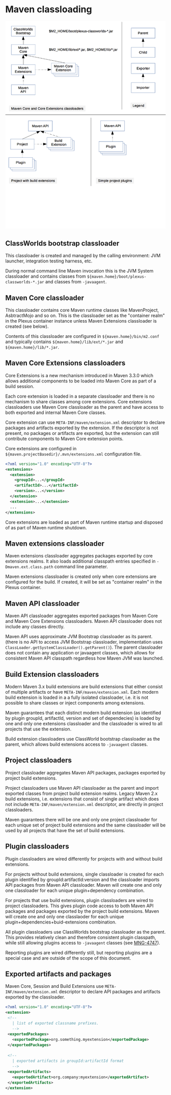 # Maven classloading

![](maven-classloading.png)

## ClassWorlds bootstrap classloader

This classloader is created and managed by the calling environment: JVM launcher, integration testing harness, etc.

During normal command line Maven invocation this is the JVM System classloader and contains classes from `${maven.home}/boot/plexus-classworlds-*.jar` and classes from `-javaagent`.

## Maven Core classloader

This classloader contains core Maven runtime classes like MavenProject, AsbtractMojo and so on. This is the classloader set as the "container realm" in the Plexus container instance unless Maven Extensions classloader is created (see below).

Contents of this classloader are configured in `${maven.home}/bin/m2.conf` and typically contains `${maven.home}/lib/ext/*.jar` and `${maven.home}/lib/*.jar`.

## Maven Core Extensions classloaders

Core Extensions is a new mechanism introduced in Maven 3.3.0 which allows additional components to be loaded into Maven Core as part of a build session.

Each core extension is loaded in a separate classloader and there is no mechanism to share classes among core extensions. Core extensions classloaders use Maven Core classloader as the parent and have access to both exported and internal Maven Core classes.

Core extension can use `META-INF/maven/extension.xml` descriptor to declare packages and artifacts exported by the extension. If the descriptor is not present, no packages or artifacts are exported, but the extension can still contribute components to Maven Core extension points.

Core extensions are configured in `${maven.projectBasedir}/.mvn/extensions.xml` configuration file.

```xml
<?xml version="1.0" encoding="UTF-8"?>
<extensions>
  <extension>
    <groupId>...</groupId>
    <artifactId>...</artifactId>
    <version>...</version>
  </extension>
  <extension>...</extension>
  ...
</extensions>
```

Core extensions are loaded as part of Maven runtime startup and disposed of as part of Maven runtime shutdown.

## Maven extensions classloader

Maven extensions classloader aggregates packages exported by core extensions realms. It also loads additional classpath entries specified in `-Dmaven.ext.class.path` command line parameter.

Maven extensions classloader is created only when core extensions are configured for the build. If created, it will be set as "container realm" in the Plexus container. 

## Maven API classloader

Maven API classloader aggregates exported packages from Maven Core and Maven Core Extensions classloaders. Maven API classloader does not include any classes directly.

Maven API uses approximate JVM Bootstrap classloader as its parent. (there is no API to access JVM Bootstrap classloader, implementation uses `ClassLoader.getSystemClassLoader().getParent()`). The parent classloader does not contain any application or javaagent classes, which allows for consistent Maven API classpath regardless how Maven JVM was launched.

## Build Extension classloaders

Modern Maven 3.x build extensions are build extensions that either consist of multiple artifacts or have `META-INF/maven/extension.xml`. Each modern build extension is loaded in a a fully isolated classloader, i.e. it is not possible to share classes or inject components among extensions.

Maven guarantees that each distinct modern build extension (as identified by plugin groupId, artifactId, version and set of dependecies) is loaded by one and only one extensions classloader and the classloader is wired to all projects that use the extension.

Build extension classloaders use ClassWorld bootstrap classloader as the parent, which allows build extensions access to `-javaagent` classes.

## Project classloaders

Project classloader aggregates Maven API packages, packages exported by project build extensions. 

Project classloaders use Maven API classloader as the parent and import exported classes from project build extension realms. Legacy Maven 2.x build extensions, i.e. extensions that consist of single artifact which does not include `META-INF/maven/extension.xml` descriptor, are directly in project classloaders.

Maven guarantees there will be one and only one project classloader for each unique set of project build extensions and the same classloader will be used by all projects that have the set of build extensions.

## Plugin classloaders

Plugin classloaders are wired differently for projects with and without build extensions.

For projects without build extensions, single classloader is created for each plugin identified by groupId:artifactId:version and the classloader imports API packages from Maven API classloader. Maven will create one and only one classloader for each unique plugin+dependency combination.

For projects that use build extensions, plugin classloaders are wired to project classloaders. This gives plugin code access to both Maven API packages and packages exported by the project build extensions. Maven will create one and only one classlaoder for each unique plugin+dependencies+buid-extensions combination.

All plugin classloaders use ClassWorlds bootstrap classloader as the parent. This provides relatively clean and therefore consistent plugin classpath, while still allowing plugins access to `-javaagent` classes (see [MNG-4747](http://jira.codehaus.org/browse/MNG-4747)).

Reporting plugins are wired differently still, but reporting plugins are a special case and are outside of the scope of this document.

## Exported artifacts and packages

Maven Core, Session and Build Extensions use `META-INF/maven/extension.xml` descriptor to declare API packages and artifacts exported by the classloader. 


```xml
<?xml version="1.0" encoding="UTF-8"?>
<extension>
 <!-- 
   | list of exported classname prefixes.
   -->
 <exportedPackages>
   <exportedPackage>org.something.myextension</exportedPackage>
 </exportedPackages>
     
 <!-- 
   | exported artifacts in groupId:artifactId format 
   -->
 <exportedArtifacts>
   <exportedArtifact>org.company:myextension</exportedArtifact>
 </exportedArtifacts>
</extension>
```
